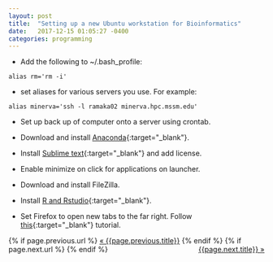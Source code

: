 ```yaml
---
layout: post
title:  "Setting up a new Ubuntu workstation for Bioinformatics"
date:   2017-12-15 01:05:27 -0400
categories: programming
---
```

 -  Add the following to ~/.bash_profile:

`alias rm='rm -i'`

 - set aliases for various servers you use. For example:

`alias minerva='ssh -l ramaka02 minerva.hpc.mssm.edu'`

 -  Set up back up of computer onto a server using crontab.

 -  Download and install [Anaconda](https://www.anaconda.com/download/#linux){:target="_blank"}.

 -  Install [Sublime text](https://www.sublimetext.com/){:target="_blank"} and add license.

 -  Enable minimize on click for applications on launcher.
 
 -  Download and install FileZilla.
 
 - Install [R and Rstudio](https://linuxconfig.org/rstudio-on-ubuntu-18-04-bionic-beaver-linux){:target="_blank"}.

 -  Set Firefox to open new tabs to the far right. Follow [this](https://support.mozilla.org/en-US/questions/971529){:target="_blank"} tutorial.

<div class="Previous-next">
  {% if page.previous.url %}
    <a class="previous" href="{{page.previous.url}}">&laquo; {{page.previous.title}}</a>
  {% endif %}
  {% if page.next.url %}
    <a class="next" style="float:right" href="{{page.next.url}}">{{page.next.title}} &raquo;</a>
  {% endif %}
</div>
